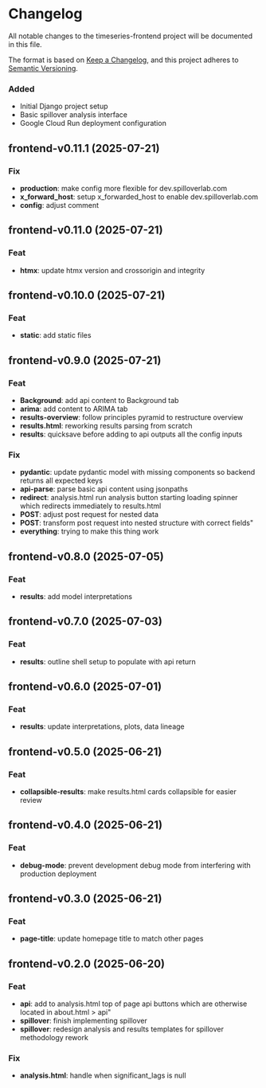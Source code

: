 # Changelog

All notable changes to the timeseries-frontend project will be documented in this file.

The format is based on [Keep a Changelog](https://keepachangelog.com/en/1.0.0/),
and this project adheres to [Semantic Versioning](https://semver.org/spec/v2.0.0.html).


### Added
- Initial Django project setup
- Basic spillover analysis interface
- Google Cloud Run deployment configuration
## frontend-v0.11.1 (2025-07-21)

### Fix

- **production**: make config more flexible for dev.spilloverlab.com
- **x_forward_host**: setup x_forwarded_host to enable dev.spilloverlab.com
- **config**: adjust comment

## frontend-v0.11.0 (2025-07-21)

### Feat

- **htmx**: update htmx version and crossorigin and integrity

## frontend-v0.10.0 (2025-07-21)

### Feat

- **static**: add static files

## frontend-v0.9.0 (2025-07-21)

### Feat

- **Background**: add api content to Background tab
- **arima**: add content to ARIMA tab
- **results-overview**: follow principles pyramid to restructure overview
- **results.html**: reworking results parsing from scratch
- **results**: quicksave before adding to api outputs all the config inputs

### Fix

- **pydantic**: update pydantic model with missing components so backend returns all expected keys
- **api-parse**: parse basic api content using jsonpaths
- **redirect**: analysis.html run analysis button starting loading spinner which redirects immediately to results.html
- **POST**: adjust post request for nested data
- **POST**: transform post request into nested structure with correct fields"
- **everything**: trying to make this thing work

## frontend-v0.8.0 (2025-07-05)

### Feat

- **results**: add model interpretations

## frontend-v0.7.0 (2025-07-03)

### Feat

- **results**: outline shell setup to populate with api return

## frontend-v0.6.0 (2025-07-01)

### Feat

- **results**: update interpretations, plots, data lineage

## frontend-v0.5.0 (2025-06-21)

### Feat

- **collapsible-results**: make results.html cards collapsible for easier review

## frontend-v0.4.0 (2025-06-21)

### Feat

- **debug-mode**: prevent development debug mode from interfering with production deployment

## frontend-v0.3.0 (2025-06-21)

### Feat

- **page-title**: update homepage title to match other pages

## frontend-v0.2.0 (2025-06-20)

### Feat

- **api**: add to analysis.html top of page api buttons which are otherwise located in about.html > api"
- **spillover**: finish implementing spillover
- **spillover**: redesign analysis and results templates for spillover methodology rework

### Fix

- **analysis.html**: handle when significant_lags is null

